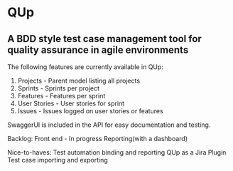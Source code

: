 # QUp
## A BDD style test case management tool for quality assurance in agile environments

The following features are currently available in QUp:

1. Projects - Parent model listing all projects
2. Sprints - Sprints per project
3. Features - Features per sprint
4. User Stories - User stories for sprint
5. Issues - Issues logged on user stories or features

SwaggerUI is included in the API for easy documentation and testing. 

Backlog:
Front end - In progress
Reporting(with a dashboard)

Nice-to-haves:
Test automation binding and reporting
QUp as a Jira Plugin
Test case importing and exporting
